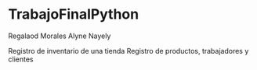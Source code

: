 # TrabajoFinalPython
Regalaod Morales Alyne Nayely 

Registro de inventario de una tienda 
Registro de productos, trabajadores y clientes
